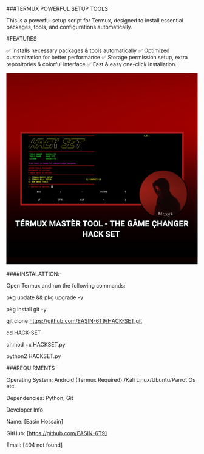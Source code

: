 ###TERMUX POWERFUL SETUP TOOLS

This is a powerful setup script for Termux, designed to install essential packages, tools, and configurations automatically.

#FEATURES

✅ Installs necessary packages & tools automatically
✅ Optimized customization for better performance
✅ Storage permission setup, extra repositories & colorful interface
✅ Fast & easy one-click installation.

![image alt]( https://github.com/EASIN-6T9/HACK-SET/blob/main/20250214_160610.jpg )



####INSTALATTION:-

Open Termux and run the following commands:

pkg update && pkg upgrade -y

pkg install git -y

git clone https://github.com/EASIN-6T9/HACK-SET.git

cd HACK-SET

chmod +x HACKSET.py

python2 HACKSET.py

###REQUIRMENTS

Operating System: Android (Termux Required)./Kali Linux/Ubuntu/Parrot Os etc.

Dependencies: Python, Git



Developer Info

Name: [Easin Hossain]

GitHub: [https://github.com/EASIN-6T9]

Email: [404 not found]

